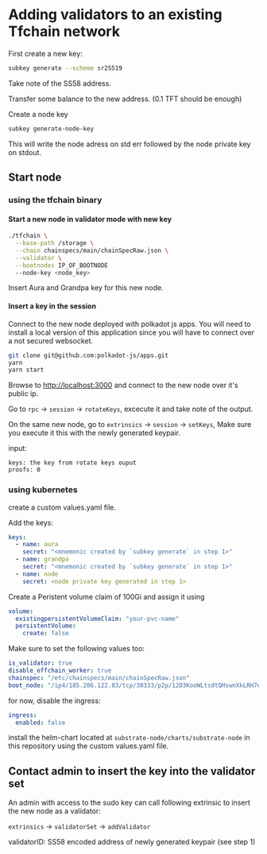 # Adding validators to an existing Tfchain network

First create a new key:

```sh
subkey generate --scheme sr25519
```

Take note of the SS58 address.

Transfer some balance to the new address. (0.1 TFT should be enough)

Create a node key

```sh
subkey generate-node-key
```

This will write the node adress on std err followed by the node private key on stdout.

## Start node

### using the tfchain binary

#### Start a new node in validator mode with new key

```sh
./tfchain \
  --base-path /storage \
  --chain chainspecs/main/chainSpecRaw.json \
  --validator \
  --bootnodes IP_OF_BOOTNODE
  --node-key <node_key>
```

Insert Aura and Grandpa key for this new node.

#### Insert a key in the session

Connect to the new node deployed with polkadot js apps. You will need to install a local version of this application since you will have to connect over a not secured websocket.

```sh
git clone git@github.com:polkadot-js/apps.git
yarn
yarn start
```

Browse to <http://localhost:3000> and connect to the new node over it's public ip.

Go to `rpc` -> `session` -> `rotateKeys`, excecute it and take note of the output.

On the same new node, go to `extrinsics` -> `session` -> `setKeys`, Make sure you execute it this with the newly generated keypair.

input:

```log
keys: the key from rotate keys ouput
proofs: 0
```

### using kubernetes

create a custom values.yaml file.

Add the keys:

```yaml
keys:
  - name: aura
    secret: "<mnemonic created by `subkey generate` in step 1>"
  - name: grandpa
    secret: "<mnemonic created by `subkey generate` in step 1>"
  - name: node
    secret: <node private key generated in step 1>
```

Create a Peristent volume claim of 100Gi and assign it using

```yaml
volume:
  existingpersistentVolumeClaim: "your-pvc-name"
  persistentVolume:
    create: false
```

Make sure to set the following values too:

```yaml
is_validator: true
disable_offchain_worker: true
chainspec: "/etc/chainspecs/main/chainSpecRaw.json"
boot_node: "/ip4/185.206.122.83/tcp/30333/p2p/12D3KooWLtsdtQHswnXkLRH7e8vZJHktsh7gfuL5PoADV51JJ6wY"
```

for now, disable the ingress:

```yaml
ingress:
  enabled: false
```

install the helm-chart located at `substrate-node/charts/substrate-node` in this repository using the custom values.yaml file.

## Contact admin to insert the key into the validator set

An admin with access to the sudo key can call following extrinsic to insert the new node as a validator:

`extrinsics` -> `validatorSet` -> `addValidator`

validatorID: SS58 encoded address of newly generated keypair (see step 1)
